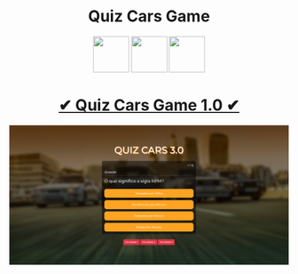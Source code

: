 <h1 align="center">
  Quiz Cars Game
</h1>

<p align="center">
  <img width="65" height="65" src="https://cdn.jsdelivr.net/gh/devicons/devicon/icons/html5/html5-original.svg" /> 
  <img width="65" height="65" src="https://cdn.jsdelivr.net/gh/devicons/devicon/icons/css3/css3-original.svg" /> 
  <img width="65" height="65" src="https://cdn.jsdelivr.net/gh/devicons/devicon/icons/javascript/javascript-original.svg" />
</p>

<h1 align="center">
  <a href="https://astracoder.github.io/quiz-cars-game/">✔ Quiz Cars Game 1.0 ✔</a>
</h1>

<img src="/QuizCarsGame.png">
